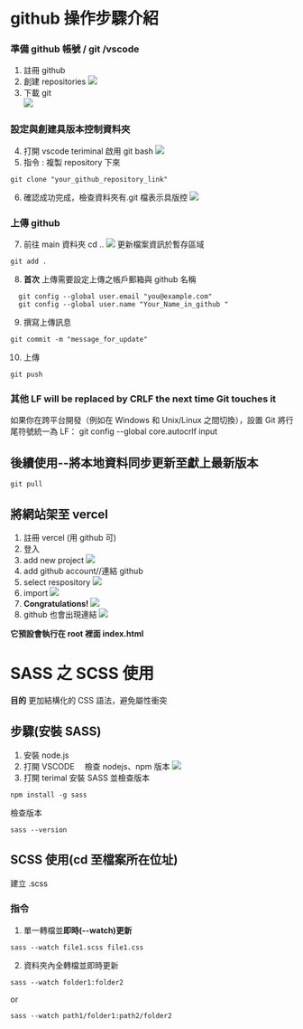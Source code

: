 # github 操作步驟介紹

### 準備 github 帳號 / git /vscode

1. 註冊 github
2. 創建 repositories
   ![](picture/1.JPG)
3. 下載 git  
   ![](picture/2.JPG)

### 設定與創建具版本控制資料夾

4. 打開 vscode teriminal 啟用 git bash
   ![](picture/3.JPG)
5. 指令 : 複製 repository 下來

```
git clone "your_github_repository_link"
```

6. 確認成功完成，檢查資料夾有.git 檔表示具版控
   ![](picture/4.JPG)

### 上傳 github

7. 前往 main 資料夾 cd ..
   ![](picture/13.JPG)
   更新檔案資訊於暫存區域

```
git add .
```

8. **首次** 上傳需要設定上傳之帳戶郵箱與 github 名稱

```
  git config --global user.email "you@example.com"
  git config --global user.name "Your_Name_in_github "
```

9. 撰寫上傳訊息

```
git commit -m "message_for_update"
```

10. 上傳

```
git push
```

### 其他 LF will be replaced by CRLF the next time Git touches it

如果你在跨平台開發（例如在 Windows 和 Unix/Linux 之間切換），設置 Git 將行尾符號統一為 LF：
git config --global core.autocrlf input

## 後續使用--將本地資料同步更新至獻上最新版本

```
git pull
```

## 將網站架至 vercel

1. 註冊 vercel (用 github 可)
2. 登入
3. add new project
   ![](picture/6.JPG)
4. add github account//連結 github
5. select respository
   ![](picture/8.JPG)
6. import
   ![](picture/9.JPG)
7. **Congratulations!**
   ![](picture/10.JPG)
8. github 也會出現連結
   ![](picture/11.JPG)

**它預設會執行在 root 裡面 index.html**

# SASS 之 SCSS 使用

**目的** 更加結構化的 CSS 語法，避免屬性衝突

## 步驟(安裝 SASS)

1. 安裝 node.js
2. 打開 VSCODE 　檢查 nodejs、npm 版本
   ![](/1132-web-demo/W11/SASS前置任務.JPG)
3. 打開 terimal 安裝 SASS 並檢查版本

```
npm install -g sass
```

檢查版本

```
sass --version
```

## SCSS 使用(cd 至檔案所在位址)

建立 .scss

### 指令

1. 單一轉檔並**即時(--watch)更新**

```
sass --watch file1.scss file1.css
```

2. 資料夾內全轉檔並即時更新

```
sass --watch folder1:folder2
```

or

```
sass --watch path1/folder1:path2/folder2
```
